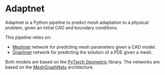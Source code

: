 # Adaptnet

Adaptnet is a Python pipeline to predict mesh adaptation to a physical problem, given an initial CAD and boundary conditions. 

This pipeline relies on:
- [Meshnet](https://github.com/UgoPelissier/meshnet) network for predicting mesh parameters given a CAD model.
- [Graphnet](https://github.com/UgoPelissier/graphnet) network for predicting the solution of a PDE given a mesh.

Both models are based on the [PyTorch Geometric](https://pytorch-geometric.readthedocs.io/en/latest/) library. The networks are based on the [MeshGraphNets](https://arxiv.org/abs/2010.03409) architecture.